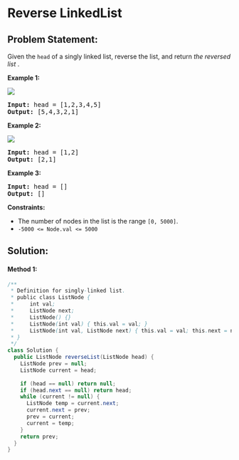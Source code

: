 # Reverse LinkedList

## Problem Statement:

Given the `head` of a singly linked list, reverse the list, and return  *the reversed list* .

**Example 1:**

![](https://assets.leetcode.com/uploads/2021/02/19/rev1ex1.jpg)

<pre><strong>Input:</strong> head = [1,2,3,4,5]
<strong>Output:</strong> [5,4,3,2,1]
</pre>

**Example 2:**

![](https://assets.leetcode.com/uploads/2021/02/19/rev1ex2.jpg)

<pre><strong>Input:</strong> head = [1,2]
<strong>Output:</strong> [2,1]
</pre>

**Example 3:**

<pre><strong>Input:</strong> head = []
<strong>Output:</strong> []
</pre>

**Constraints:**

* The number of nodes in the list is the range `[0, 5000]`.
* `-5000 <= Node.val <= 5000`


## Solution:

#### Method 1:

```java
/**
 * Definition for singly-linked list.
 * public class ListNode {
 *     int val;
 *     ListNode next;
 *     ListNode() {}
 *     ListNode(int val) { this.val = val; }
 *     ListNode(int val, ListNode next) { this.val = val; this.next = next; }
 * }
 */
class Solution {
  public ListNode reverseList(ListNode head) {
    ListNode prev = null;
    ListNode current = head;
  
    if (head == null) return null;
    if (head.next == null) return head;
    while (current != null) {
      ListNode temp = current.next;
      current.next = prev;
      prev = current;
      current = temp;
    }
    return prev;
  }
}
```
